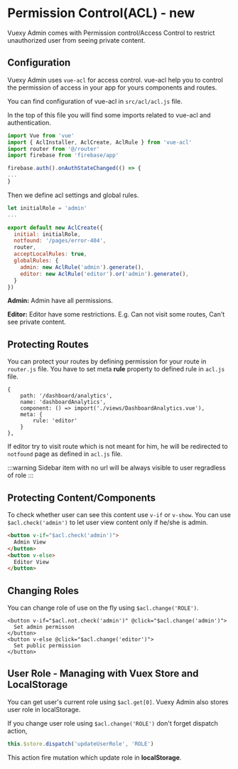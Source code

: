 
# Permission Control(ACL) **- new**

<box header>

Vuexy Admin comes with Permission control/Access Control to restrict unauthorized user from seeing private content.

</box>

<box>

## Configuration

Vuexy Admin uses `vue-acl` for access control. vue-acl help you to control the permission of access in your app for yours components and routes.

You can find configuration of vue-acl in `src/acl/acl.js` file.

In the top of this file you will find some imports related to vue-acl and authentication.

```js
import Vue from 'vue'
import { AclInstaller, AclCreate, AclRule } from 'vue-acl'
import router from '@/router'
import firebase from 'firebase/app'

firebase.auth().onAuthStateChanged(() => {
...
}
```

Then we define acl settings and global rules.


```js
let initialRole = 'admin'
...

export default new AclCreate({
  initial: initialRole,
  notfound: '/pages/error-404',
  router,
  acceptLocalRules: true,
  globalRules: {
    admin: new AclRule('admin').generate(),
    editor: new AclRule('editor').or('admin').generate(),
  }
})
```

**Admin:** Admin have all permissions.

**Editor:** Editor have some restrictions. E.g. Can not visit some routes, Can't see private content.

</box>


<box>

## Protecting Routes

You can protect your routes by defining permission for your route in `router.js` file. You have to set meta **rule** property to defined rule in `acl.js` file.

```
{
    path: '/dashboard/analytics',
    name: 'dashboardAnalytics',
    component: () => import('./views/DashboardAnalytics.vue'),
    meta: {
        rule: 'editor'
    }
},
```

If editor try to visit route which is not meant for him, he will be redirected to `notfound` page as defined in `acl.js` file.

:::warning
Sidebar item with no url will be always visible to user regradless of role
:::

</box>


<box>

## Protecting Content/Components

To check whether user can see this content use `v-if` or `v-show`. You can use `$acl.check('admin')` to let user view content only if he/she is admin.

```html
<button v-if="$acl.check('admin')">
  Admin View
</button>
<button v-else>
  Editor View
</button>
```

</box>


<box>

## Changing Roles

You can change role of use on the fly using `$acl.change('ROLE')`.

```
<button v-if="$acl.not.check('admin')" @click="$acl.change('admin')">
  Set admin permisson
</button>
<button v-else @click="$acl.change('editor')">
  Set public permission
</button>
```

</box>


<box>

## User Role - Managing with Vuex Store and LocalStorage

You can get user's current role using `$acl.get[0]`. Vuexy Admin also stores user role in localStorage.

If you change user role using  `$acl.change('ROLE')` don't forget dispatch action,

```js
this.$store.dispatch('updateUserRole', 'ROLE')
```

This action fire mutation which update role in **localStorage**.

</box>
